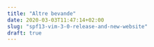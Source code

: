 ```yaml
---
title: "Altre bevande"
date: 2020-03-03T11:47:14+02:00
slug: "spf13-vim-3-0-release-and-new-website"
draft: true
---
```


